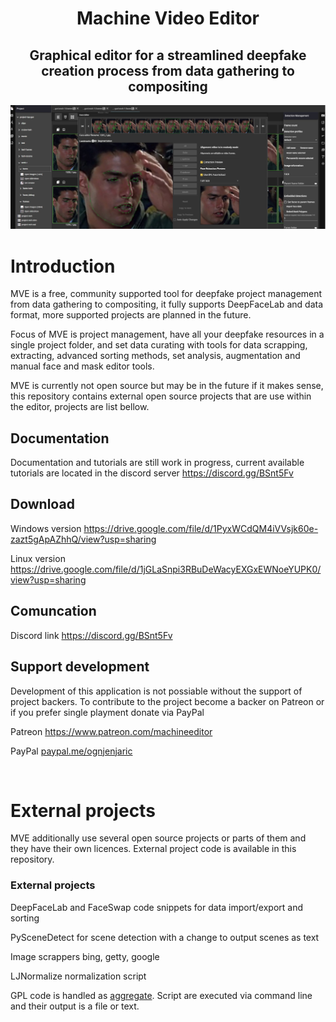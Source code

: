 
<h1 align="center">
  Machine Video Editor
</h1>

<h2 align="center">
  Graphical editor for a streamlined deepfake creation process from data gathering to compositing
</h2>

<p align="center">
<img src = "images/preview-face-editor.jpg"></img>
</p>

# Introduction

<p>
MVE is a free, community supported tool for deepfake project management from data gathering to compositing, it fully supports DeepFaceLab and data format, more supported projects are planned in the future.</p>

<p>
Focus of MVE is project management, have all your deepfake resources in a single project folder, and set data curating with tools for data scrapping, extracting, advanced sorting methods, set analysis, augmentation and manual face and mask editor tools.
</p>

<p>
MVE is currently not open source but may be in the future if it makes sense, this repository contains external open source projects that are use within the editor, projects are list bellow.
</p>


## Documentation

<p>Documentation and tutorials are still work in progress, current available tutorials are located in the discord server <a href="https://discord.gg/BSnt5Fv">https://discord.gg/BSnt5Fv</a></p>

## Download

<p>Windows version <a href="https://drive.google.com/file/d/1PyxWCdQM4iVVsjk60e-zazt5gApAZhhQ/view?usp=sharing">https://drive.google.com/file/d/1PyxWCdQM4iVVsjk60e-zazt5gApAZhhQ/view?usp=sharing</a></p>
<p>Linux version <a href="  https://drive.google.com/file/d/1jGLaSnpi3RBuDeWacyEXGxEWNoeYUPK0/view?usp=sharing"> https://drive.google.com/file/d/1jGLaSnpi3RBuDeWacyEXGxEWNoeYUPK0/view?usp=sharing</a></p>

## Comuncation

<p>Discord link <a href="https://discord.gg/BSnt5Fv">https://discord.gg/BSnt5Fv</a></p>

## Support development

<p>Development of this application is not possiable without the support of project backers. To contribute to the project become a backer on Patreon or if you prefer single playment donate via PayPal</p>

<p>Patreon <a href="https://www.patreon.com/machineeditor">https://www.patreon.com/machineeditor</a></p>

<p>PayPal <a href="https://www.paypal.me/ognjenjaric">paypal.me/ognjenjaric</a> </p>

<br />

# External projects

<p>MVE additionally use several open source projects or parts of them and they have their own licences. External project code is available in this repository.</p>

### External projects
<p>DeepFaceLab and FaceSwap code snippets for data import/export and sorting</p>
<p>PySceneDetect for scene detection with a change to output scenes as text</p>
<p>Image scrappers bing, getty, google</p>
<p>LJNormalize normalization script</p>

<p>GPL code is handled as <a href="https://www.gnu.org/licenses/gpl-faq.en.html#MereAggregation">aggregate</a>. Script are executed via command line and their output is a file or text.</p>
